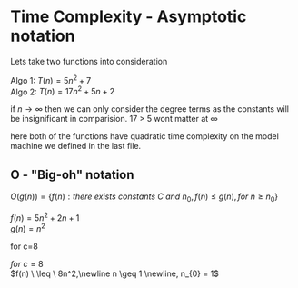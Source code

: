 Time Complexity - Asymptotic notation
=====================================

Lets take two functions into consideration

Algo 1: $T(n) = 5n^2 + 7$\
Algo 2: $T(n) = 17n^2 + 5n + 2$

if $n \to \infty$ then we can only consider the degree terms as the constants will be insignificant in comparision. 17 > 5 wont matter at $\infty$

here both of the functions have quadratic time complexity on the model machine we defined in the last file.

O - "Big-oh" notation
---------------------

$O(g(n)) = \{f(n): there\ exists\ constants\ C\ and\ n_{0}, f(n) \leq g(n), for\ n \geq n_{0} \}$

$f(n) = 5n^2 + 2n + 1$\
$g(n) = n^2$

for c=8

$for\ c=8$ \
$f(n) \ \leq \ 8n^2,\newline n \geq 1 \newline, n_{0} = 1$